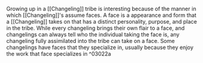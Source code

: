 Growing up in a [[Changeling]] tribe is interesting because of the manner in which [[Changeling]]'s assume faces. A face is a appearance and form that a [[Changeling]] takes on that has a distinct personality, purpose, and place in the tribe. While every changeling brings their own flair to a face, and changelings can always tell who the individual taking the face is, any changeling fully assimilated into the tribe can take on a face. Some changelings have faces that they specialize in, usually because they enjoy the work that face specializes in ^03022a